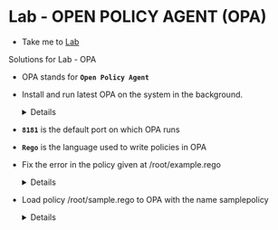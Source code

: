 # Lab - OPEN POLICY AGENT (OPA)

  - Take me to [Lab](https://kodekloud.com/topic/labs-opa/)

Solutions for Lab - OPA

- OPA stands for **`Open Policy Agent`**

- Install and run latest OPA on the system in the background.

  <details>
  ```
  Update VERSION below with the latest version available in the release page
  $ export VERSION=v0.27.1
  $ curl -L -o opa https://github.com/open-policy-agent/opa/releases/download/${VERSION}/opa_linux_amd64
  $ chmod 755 ./opa
  $ ./opa run -s &
  ```
  </details>
- **`8181`** is the default port on which OPA runs

- **`Rego`** is the language used to write policies in OPA

- Fix the error in the policy given at /root/example.rego
  <details>
    ```

      $ vi /root/example.rego

      Set "default allow = false"

      Run the below command to test policy

      $ ./opa test example.rego

      ```
    </details>
- Load policy /root/sample.rego to OPA with the name samplepolicy
  <details>
  ```
  Run Below command to import sample.rego in OPA

  $ curl -X PUT --data-binary @sample.rego http://localhost:8181/v1/policies/samplepolicy
  ```
  </details>
